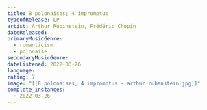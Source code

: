 ```yaml
---
title: 8 polonaises; 4 impromptus
typeofRelease: LP
artist: Arthur Rubinstein, Frédéric Chopin
dateReleased:
primaryMusicGenre:
  - romanticism
  - polonaise
secondaryMusicGenre:
dateListened: 2022-03-26
language:
rating: 7
image: "[[8 polonaises; 4 impromptus - arthur rubenstein.jpg]]"
complete_instances:
  - 2022-03-26
---
```

